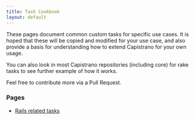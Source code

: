 ```yaml
---
title: Task Cookbook
layout: default
---
```


These pages document common custom tasks for specific use cases. It is hoped that these will be copied and modified for your use case, and also provide a basis for understanding how to extend Capistrano for your own usage.

You can also look in most Capistrano repositories (including core) for rake tasks to see further example of how it works.

Feel free to contribute more via a Pull Request.

### Pages

<!-- Also add to navigation.html  -->
* [Rails related tasks](/documentation/tasks/rails/)
